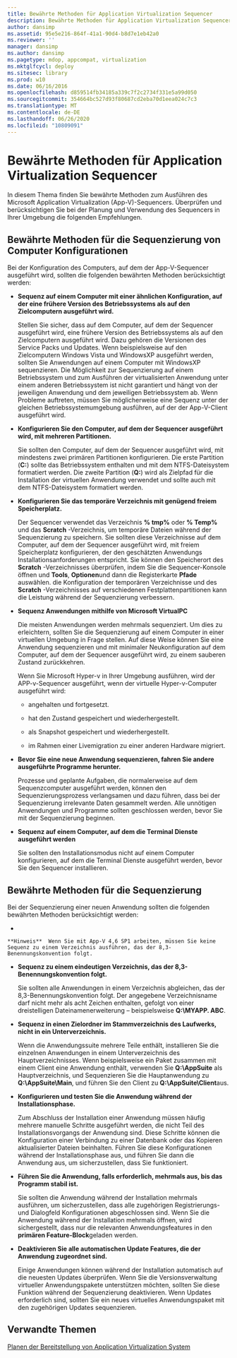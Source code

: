 ```yaml
---
title: Bewährte Methoden für Application Virtualization Sequencer
description: Bewährte Methoden für Application Virtualization Sequencer
author: dansimp
ms.assetid: 95e5e216-864f-41a1-90d4-b8d7e1eb42a0
ms.reviewer: ''
manager: dansimp
ms.author: dansimp
ms.pagetype: mdop, appcompat, virtualization
ms.mktglfcycl: deploy
ms.sitesec: library
ms.prod: w10
ms.date: 06/16/2016
ms.openlocfilehash: d859514fb34185a339c7f2c2734f331e5a99d050
ms.sourcegitcommit: 354664bc527d93f80687cd2eba70d1eea024c7c3
ms.translationtype: MT
ms.contentlocale: de-DE
ms.lasthandoff: 06/26/2020
ms.locfileid: "10809091"
---
```

# Bewährte Methoden für Application Virtualization Sequencer


In diesem Thema finden Sie bewährte Methoden zum Ausführen des Microsoft Application Virtualization (App-V)-Sequencers. Überprüfen und berücksichtigen Sie bei der Planung und Verwendung des Sequencers in Ihrer Umgebung die folgenden Empfehlungen.

## Bewährte Methoden für die Sequenzierung von Computer Konfigurationen


Bei der Konfiguration des Computers, auf dem der App-V-Sequencer ausgeführt wird, sollten die folgenden bewährten Methoden berücksichtigt werden:

-   **Sequenz auf einem Computer mit einer ähnlichen Konfiguration, auf der eine frühere Version des Betriebssystems als auf den Zielcomputern ausgeführt wird.**

    Stellen Sie sicher, dass auf dem Computer, auf dem der Sequencer ausgeführt wird, eine frühere Version des Betriebssystems als auf den Zielcomputern ausgeführt wird. Dazu gehören die Versionen des Service Packs und Updates. Wenn beispielsweise auf den Zielcomputern Windows Vista und WindowsXP ausgeführt werden, sollten Sie Anwendungen auf einem Computer mit WindowsXP sequenzieren. Die Möglichkeit zur Sequenzierung auf einem Betriebssystem und zum Ausführen der virtualisierten Anwendung unter einem anderen Betriebssystem ist nicht garantiert und hängt von der jeweiligen Anwendung und dem jeweiligen Betriebssystem ab. Wenn Probleme auftreten, müssen Sie möglicherweise eine Sequenz unter der gleichen Betriebssystemumgebung ausführen, auf der der App-V-Client ausgeführt wird.

-   **Konfigurieren Sie den Computer, auf dem der Sequencer ausgeführt wird, mit mehreren Partitionen.**

    Sie sollten den Computer, auf dem der Sequencer ausgeführt wird, mit mindestens zwei primären Partitionen konfigurieren. Die erste Partition (**C:**) sollte das Betriebssystem enthalten und mit dem NTFS-Dateisystem formatiert werden. Die zweite Partition (**Q:**) wird als Zielpfad für die Installation der virtuellen Anwendung verwendet und sollte auch mit dem NTFS-Dateisystem formatiert werden.

-   **Konfigurieren Sie das temporäre Verzeichnis mit genügend freiem Speicherplatz.**

    Der Sequencer verwendet das Verzeichnis **% tmp%** oder **% Temp%** und das **Scratch** -Verzeichnis, um temporäre Dateien während der Sequenzierung zu speichern. Sie sollten diese Verzeichnisse auf dem Computer, auf dem der Sequencer ausgeführt wird, mit freiem Speicherplatz konfigurieren, der den geschätzten Anwendungs Installationsanforderungen entspricht. Sie können den Speicherort des **Scratch** -Verzeichnisses überprüfen, indem Sie die Sequencer-Konsole öffnen und **Tools**, **Optionen**und dann die Registerkarte **Pfade** auswählen. die Konfiguration der temporären Verzeichnisse und des **Scratch** -Verzeichnisses auf verschiedenen Festplattenpartitionen kann die Leistung während der Sequenzierung verbessern.

-   **Sequenz Anwendungen mithilfe von Microsoft VirtualPC**

    Die meisten Anwendungen werden mehrmals sequenziert. Um dies zu erleichtern, sollten Sie die Sequenzierung auf einem Computer in einer virtuellen Umgebung in Frage stellen. Auf diese Weise können Sie eine Anwendung sequenzieren und mit minimaler Neukonfiguration auf dem Computer, auf dem der Sequencer ausgeführt wird, zu einem sauberen Zustand zurückkehren.

    Wenn Sie Microsoft Hyper-v in Ihrer Umgebung ausführen, wird der APP-v-Sequencer ausgeführt, wenn der virtuelle Hyper-v-Computer ausgeführt wird:

    -   angehalten und fortgesetzt.

    -   hat den Zustand gespeichert und wiederhergestellt.

    -   als Snapshot gespeichert und wiederhergestellt.

    -   im Rahmen einer Livemigration zu einer anderen Hardware migriert.

-   **Bevor Sie eine neue Anwendung sequenzieren, fahren Sie andere ausgeführte Programme herunter.**

    Prozesse und geplante Aufgaben, die normalerweise auf dem Sequenzcomputer ausgeführt werden, können den Sequenzierungsprozess verlangsamen und dazu führen, dass bei der Sequenzierung irrelevante Daten gesammelt werden. Alle unnötigen Anwendungen und Programme sollten geschlossen werden, bevor Sie mit der Sequenzierung beginnen.

-   **Sequenz auf einem Computer, auf dem die Terminal Dienste ausgeführt werden**

    Sie sollten den Installationsmodus nicht auf einem Computer konfigurieren, auf dem die Terminal Dienste ausgeführt werden, bevor Sie den Sequencer installieren.

## Bewährte Methoden für die Sequenzierung


Bei der Sequenzierung einer neuen Anwendung sollten die folgenden bewährten Methoden berücksichtigt werden:

-   

    **Hinweis**  Wenn Sie mit App-V 4,6 SP1 arbeiten, müssen Sie keine Sequenz zu einem Verzeichnis ausführen, das der 8,3-Benennungskonvention folgt.

     

-   **Sequenz zu einem eindeutigen Verzeichnis, das der 8,3-Benennungskonvention folgt.**

    Sie sollten alle Anwendungen in einem Verzeichnis abgleichen, das der 8,3-Benennungskonvention folgt. Der angegebene Verzeichnisname darf nicht mehr als acht Zeichen enthalten, gefolgt von einer dreistelligen Dateinamenerweiterung – beispielsweise **Q:\\MYAPP. ABC**.

-   **Sequenz in einen Zielordner im Stammverzeichnis des Laufwerks, nicht in ein Unterverzeichnis.**

    Wenn die Anwendungssuite mehrere Teile enthält, installieren Sie die einzelnen Anwendungen in einem Unterverzeichnis des Hauptverzeichnisses. Wenn beispielsweise ein Paket zusammen mit einem Client eine Anwendung enthält, verwenden Sie **Q:\\AppSuite** als Hauptverzeichnis, und Sequenzieren Sie die Hauptanwendung zu **Q:\\AppSuite\\Main**, und führen Sie den Client zu **Q:\\AppSuite\\Client**aus.

-   **Konfigurieren und testen Sie die Anwendung während der Installationsphase.**

    Zum Abschluss der Installation einer Anwendung müssen häufig mehrere manuelle Schritte ausgeführt werden, die nicht Teil des Installationsvorgangs der Anwendung sind. Diese Schritte können die Konfiguration einer Verbindung zu einer Datenbank oder das Kopieren aktualisierter Dateien beinhalten. Führen Sie diese Konfigurationen während der Installationsphase aus, und führen Sie dann die Anwendung aus, um sicherzustellen, dass Sie funktioniert.

-   **Führen Sie die Anwendung, falls erforderlich, mehrmals aus, bis das Programm stabil ist.**

    Sie sollten die Anwendung während der Installation mehrmals ausführen, um sicherzustellen, dass alle zugehörigen Registrierungs-und Dialogfeld Konfigurationen abgeschlossen sind. Wenn Sie die Anwendung während der Installation mehrmals öffnen, wird sichergestellt, dass nur die relevanten Anwendungsfeatures in den **primären Feature-Block**geladen werden.

-   **Deaktivieren Sie alle automatischen Update Features, die der Anwendung zugeordnet sind.**

    Einige Anwendungen können während der Installation automatisch auf die neuesten Updates überprüfen. Wenn Sie die Versionsverwaltung virtueller Anwendungspakete unterstützen möchten, sollten Sie diese Funktion während der Sequenzierung deaktivieren. Wenn Updates erforderlich sind, sollten Sie ein neues virtuelles Anwendungspaket mit den zugehörigen Updates sequenzieren.

## Verwandte Themen


[Planen der Bereitstellung von Application Virtualization System](planning-for-application-virtualization-system-deployment.md)

 

 





